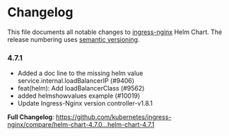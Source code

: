 <!-- SPDX-License-Identifier: Apache-2.0 -->

# Changelog

This file documents all notable changes to [ingress-nginx](https://github.com/kubernetes/ingress-nginx) Helm Chart. The release numbering uses [semantic versioning](http://semver.org).

### 4.7.1

* Added a doc line to the missing helm value service.internal.loadBalancerIP (#9406)
* feat(helm): Add loadBalancerClass (#9562)
* added helmshowvalues example (#10019)
* Update Ingress-Nginx version controller-v1.8.1

**Full Changelog**: https://github.com/kubernetes/ingress-nginx/compare/helm-chart-4.7.0...helm-chart-4.7.1
